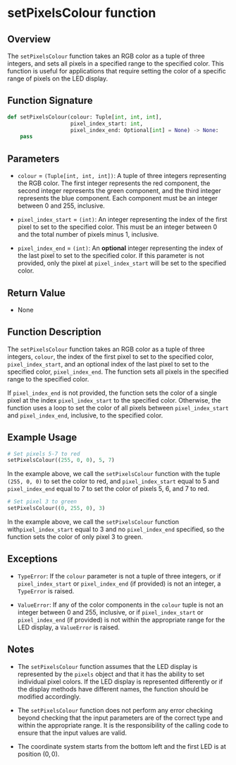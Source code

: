 # setPixelsColour function

## Overview

The `setPixelsColour` function takes an RGB color as a tuple of three integers, and sets all pixels in a specified range to the specified color. This function is useful for applications that require setting the color of a specific range of pixels on the LED display.

## Function Signature

```py
def setPixelsColour(colour: Tuple[int, int, int],
                    pixel_index_start: int,
                    pixel_index_end: Optional[int] = None) -> None:
    pass
```

## Parameters

- `colour` = `(Tuple[int, int, int])`: A tuple of three integers representing the RGB color. The first integer represents the red component, the second integer represents the green component, and the third integer represents the blue component. Each component must be an integer between 0 and 255, inclusive.

- `pixel_index_start` = `(int)`: An integer representing the index of the first pixel to set to the specified color. This must be an integer between 0 and the total number of pixels minus 1, inclusive.

- `pixel_index_end` = `(int)`: An **optional** integer representing the index of the last pixel to set to the specified color. If this parameter is not provided, only the pixel at `pixel_index_start` will be set to the specified color.

## Return Value

- None

## Function Description

The `setPixelsColour` function takes an RGB color as a tuple of three integers, `colour`, the index of the first pixel to set to the specified color, `pixel_index_start`, and an optional index of the last pixel to set to the specified color, `pixel_index_end`. The function sets all pixels in the specified range to the specified color.

If `pixel_index_end` is not provided, the function sets the color of a single pixel at the index `pixel_index_start` to the specified color. Otherwise, the function uses a loop to set the color of all pixels between `pixel_index_start` and `pixel_index_end`, inclusive, to the specified color.

## Example Usage

```py
# Set pixels 5-7 to red
setPixelsColour((255, 0, 0), 5, 7)
```

In the example above, we call the `setPixelsColour` function with the tuple `(255, 0, 0)` to set the color to red, and `pixel_index_start` equal to 5 and `pixel_index_end` equal to 7 to set the color of pixels 5, 6, and 7 to red.

```py
# Set pixel 3 to green
setPixelsColour((0, 255, 0), 3)
```

In the example above, we call the `setPixelsColour` function with`pixel_index_start` equal to 3 and no `pixel_index_end` specified, so the function sets the color of only pixel 3 to green.

## Exceptions

- `TypeError`: If the `colour` parameter is not a tuple of three integers, or if `pixel_index_start` or `pixel_index_end` (if provided) is not an integer, a `TypeError` is raised.

- `ValueError`: If any of the color components in the `colour` tuple is not an integer between 0 and 255, inclusive, or if `pixel_index_start` or `pixel_index_end` (if provided) is not within the appropriate range for the LED display, a `ValueError` is raised.

## Notes

- The `setPixelsColour` function assumes that the LED display is represented by the `pixels` object and that it has the ability to set individual pixel colors. If the LED display is represented differently or if the display methods have different names, the function should be modified accordingly.

- The `setPixelsColour` function does not perform any error checking beyond checking that the input parameters are of the correct type and within the appropriate range. It is the responsibility of the calling code to ensure that the input values are valid.

- The coordinate system starts from the bottom left and the first LED is at position $(0, 0)$.
